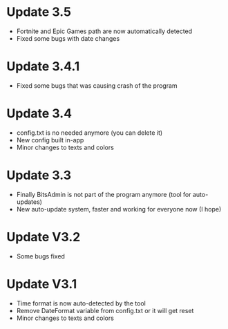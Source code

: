 # Update 3.5
- Fortnite and Epic Games path are now automatically detected
- Fixed some bugs with date changes

# Update 3.4.1
- Fixed some bugs that was causing crash of the program

# Update 3.4
- config.txt is no needed anymore (you can delete it)
- New config built in-app
- Minor changes to texts and colors

# Update 3.3
- Finally BitsAdmin is not part of the program anymore (tool for auto-updates)
- New auto-update system, faster and working for everyone now (I hope)

# Update V3.2
- Some bugs fixed

# Update V3.1
- Time format is now auto-detected by the tool
- Remove DateFormat variable from config.txt or it will get reset
- Minor changes to texts and colors
